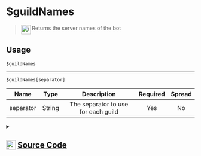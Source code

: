 # $guildNames
> <img align="top" src="https://upload.wikimedia.org/wikipedia/commons/thumb/e/e4/Infobox_info_icon.svg/160px-Infobox_info_icon.svg.png?20150409153300" alt="image" width="25" height="auto"> Returns the server names of the bot
## Usage
```
$guildNames
```
---
```
$guildNames[separator]
```
| Name | Type | Description | Required | Spread
| :---: | :---: | :---: | :---: | :---: |
separator | String | The separator to use for each guild | Yes | No
<details>
<summary>
    
## <img align="top" src="https://cdn4.iconfinder.com/data/icons/iconsimple-logotypes/512/github-512.png" alt="image" width="25" height="auto">  [Source Code](https://github.com/tryforge/ForgeScript-V2/blob/main/src/native/guildNames.ts)
    
</summary>
    
```ts
import { ImageExtension, ImageSize } from "discord.js"
import { ArgType, NativeFunction, Return } from "../structures"

export default new NativeFunction({
    name: "$guildNames",
    version: "1.0.0",
    description: "Returns the server names of the bot",
    brackets: false,
    args: [
        {
            name: "separator",
            description: "The separator to use for each guild",
            rest: false,
            required: true,
            type: ArgType.String
        }
    ],
    unwrap: true,
    execute(ctx, [ sep ]) {
        return Return.success(
            ctx.client.guilds.cache.map(x => x.name).join(sep || ", ")
        )
    },
})
```
    
</details>